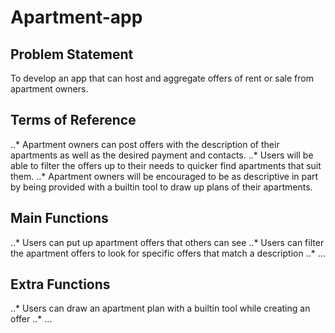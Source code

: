 # Apartment-app


## Problem Statement
To develop an app that can host and aggregate offers of rent or sale from apartment owners.

## Terms of Reference
..* Apartment owners can post offers with the description of their apartments as well as the desired payment and contacts.
..* Users will be able to filter the offers up to their needs to quicker find apartments that suit them.
..* Apartment owners will be encouraged to be as descriptive in part by being provided with a builtin tool to draw up plans of their apartments.

## Main Functions
..* Users can put up apartment offers that others can see
..* Users can filter the apartment offers to look for specific offers that match a description
..* ...

## Extra Functions
..* Users can draw an apartment plan with a builtin tool while creating an offer
..* ...

